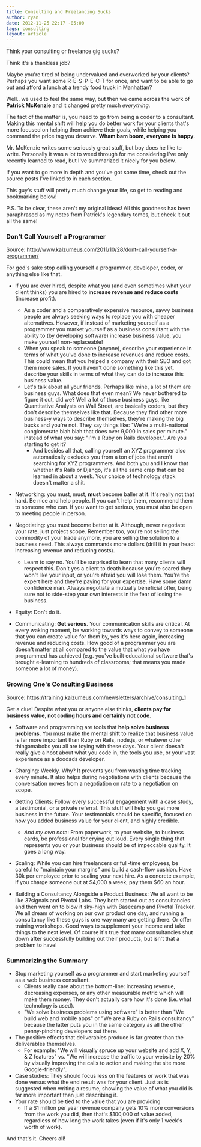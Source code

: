 ```yaml
---
title: Consulting and Freelancing Sucks
author: ryan
date: 2012-11-25 22:17 -05:00
tags: consulting
layout: article
---
```


Think your consulting or freelance gig sucks?

Think it's a thankless job?

Maybe you're tired of being undervalued and overworked by your clients? Perhaps you want some R-E-S-P-E-C-T for once, and want to be able to go out and afford a lunch at a trendy food truck in Manhattan?

Well.. we used to feel the same way, but then we came across the work of **Patrick McKenzie** and it changed pretty much *everything*.

The fact of the matter is, you need to go from being a coder to a consultant. Making this mental shift will help you do better work for your clients that's more focused on helping them achieve their goals, while helping you command the price tag you deserve. **Wham bam boom, everyone is happy**.

Mr. McKenzie writes some seriously great stuff, but boy does he like to write. Personally it was a lot to weed through for me considering I've only recently learned to read, but I've summarized it nicely for you below.

If you want to go more in depth and you've got some time, check out the source posts I've linked to in each section.

This guy's stuff will pretty much change your life, so get to reading and bookmarking below!

P.S. To be clear, these aren't my original ideas! All this goodness has been paraphrased as my notes from Patrick's legendary tomes, but check it out all the same!

### Don't Call Yourself a Programmer

Source: <http://www.kalzumeus.com/2011/10/28/dont-call-yourself-a-programmer/>

For god's sake stop calling yourself a programmer, developer, coder, or anything else like that.

- If you are ever hired, despite what you (and even sometimes what your client thinks) you are hired to **increase revenue and reduce costs** (increase profit).
  - As a coder and a comparatively expensive resource, savvy business people are always seeking ways to replace you with cheaper alternatives. However, if instead of marketing yourself as a programmer you market yourself as a business consultant with the ability to (by developing software) increase business value, you make yourself non-replaceable!
  - When you speak to someone (anyone), describe your experience in terms of what you've done to increase revenues and reduce costs. This could mean that you helped a company with their SEO and got them more sales. If you haven't done something like this yet, describe your skills in terms of what they can do to increase this business value.
  - Let's talk about all your friends. Perhaps like mine, a lot of them are business guys. What does that even mean? We never bothered to figure it out, did we? Well a lot of those business guys, like Quantitative Analysts on Wall Street, are basically coders, but they don't describe themselves like that. Because they find other more business-y ways to describe themselves, they're making the big bucks and you're not. They say things like: "We're a multi-national conglomerate blah blah that does over 9,000 in sales per minute." instead of what you say: "I'm a Ruby on Rails developer.". Are you starting to get it?
    - And besides all that, calling yourself an XYZ programmer also automatically excludes you from a ton of jobs that aren't searching for XYZ programmers. And both you and I know that whether it's Rails or Django, it's all the same crap that can be learned in about a week. Your choice of technology stack doesn't matter a shit.

- Networking: you must, must, **must** become baller at it. It's really not that hard. Be nice and help people. If you can't help them, recommend them to someone who can. If you want to get serious, you must also be open to meeting people in person.

- Negotiating: you must become better at it. Although, never negotiate your rate, just project scope. Remember too, you're not selling the commodity of your trade anymore, you are selling the solution to a business need. This always commands more dollars (drill it in your head: increasing revenue and reducing costs).
  - Learn to say no. You'll be surprised to learn that many clients will respect this. Don't yes a client to death because you're scared they won't like your input, or you're afraid you will lose them. You're the expert here and they're paying for your expertise. Have some damn confidence man. Always negotiate a mutually beneficial offer, being sure not to side-step your own interests in the fear of losing the business.

- Equity: Don't do it.

- Communicating: **Get serious**. Your communication skills are critical. At every waking moment, be working towards ways to convey to someone that you can create value for them by, yes it's here again, increasing revenue and reducing costs. How good of a programmer you are doesn't matter at all compared to the value that what you have programmed has achieved (e.g. you've built educational software that's brought e-learning to hundreds of classrooms; that means you made someone a lot of money).

### Growing One's Consulting Business

Source: <https://training.kalzumeus.com/newsletters/archive/consulting_1>

Get a clue! Despite what you or anyone else thinks, **clients pay for business value, not coding hours and certainly not code**.

- Software and programming are tools that **help solve business problems**. You must make the mental shift to realize that business value is far more important than Ruby on Rails, node.js, or whatever other thingamabobs you all are toying with these days. Your client doesn't really give a hoot about what you code in, the tools you use, or your vast experience as a doodads developer.

- Charging: Weekly. Why? It prevents you from wasting time tracking every minute. It also helps during negotiations with clients because the conversation moves from a negotiation on rate to a negotiation on scope.

- Getting Clients: Follow every successful engagement with a case study, a testimonial, or a private referral. This stuff will help you get more business in the future. Your testimonials should be specific, focused on how you added business value for your client, and highly credible.
  - *And my own note*: From paperwork, to your website, to business cards, be professional for crying out loud. Every single thing that represents you or your business should be of impeccable quality. It goes a long way.

- Scaling: While you can hire freelancers or full-time employees, be careful to "maintain your margins" and build a cash-flow cushion. Have 30k per employee prior to scaling your next hire. As a concrete example, if you charge someone out at $4,000 a week, pay them $60 an hour.

- Building a Consultancy Alongside a Product Business: We all want to be like 37signals and Pivotal Labs. They both started out as consultancies and then went on to blow it sky-high with Basecamp and Pivotal Tracker. We all dream of working on our own product one day, and running a consultancy like these guys is one way many are getting there. Or offer training workshops. Good ways to supplement your income and take things to the next level. Of course it's true that many consultancies shut down after successfully building out their products, but isn't that a problem to have!

### Summarizing the Summary

- Stop marketing yourself as a programmer and start marketing yourself as a web business consultant.
  - Clients really care about the bottom-line: increasing revenue, decreasing expenses, or any other measurable metric which will make them money. They don't actually care how it's done (i.e. what technology is used).
  - "We solve business problems using software" is better than "We build web and mobile apps" or "We are a Ruby on Rails consultancy" because the latter puts you in the same category as all the other penny-pinching developers out there.
- The positive effects that deliverables produce is far greater than the deliverables themselves.
  - For example: "We will visually spruce up your website and add X, Y, & Z features" vs. "We will increase the traffic to your website by 20% by visually improving the calls to action and making the site more Google-friendly".
- Case studies: They should focus less on the features or work that was done versus what the end result was for your client. Just as is suggested when writing a resume, showing the value of what you did is far more important than just describing it.
- Your rate should be tied to the value that you are providing
  - If a $1 million per year revenue company gets 10% more conversions from the work you did, then that's $100,000 of value added, regardless of how long the work takes (even if it's only 1 week's worth of work).

And that's it. Cheers all!
